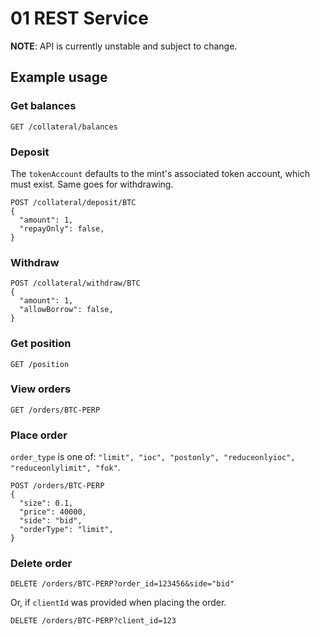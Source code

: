 # 01 REST Service

**NOTE**: API is currently unstable and subject to change.

## Example usage

### Get balances

```
GET /collateral/balances
```

### Deposit

The `tokenAccount` defaults to the mint's associated token account, which
must exist. Same goes for withdrawing.

```
POST /collateral/deposit/BTC
{
  "amount": 1,
  "repayOnly": false,
}
```


### Withdraw

```
POST /collateral/withdraw/BTC
{
  "amount": 1,
  "allowBorrow": false,
}
```

### Get position

```
GET /position
```

### View orders

```
GET /orders/BTC-PERP
```

### Place order

`order_type` is one of: `"limit", "ioc", "postonly", "reduceonlyioc", "reduceonlylimit", "fok"`.

```
POST /orders/BTC-PERP
{
  "size": 0.1,
  "price": 40000,
  "side": "bid",
  "orderType": "limit",
}
```

### Delete order

```
DELETE /orders/BTC-PERP?order_id=123456&side="bid"
```

Or, if `clientId` was provided when placing the order.

```
DELETE /orders/BTC-PERP?client_id=123
```
